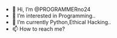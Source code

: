 - 👋 Hi, I’m @PROGRAMMERno24
- 👀 I’m interested in Programming..
- 🌱 I’m currently Python,Ethical Hacking..
- 📫 How to reach me?
